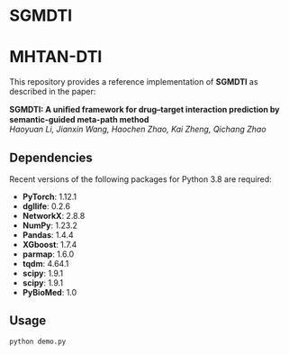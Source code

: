 # SGMDTI

# MHTAN-DTI

This repository provides a reference implementation of **SGMDTI** as described in the paper:

**SGMDTI: A uniﬁed framework for drug–target interaction prediction by semantic-guided meta-path method**  
*Haoyuan Li, Jianxin Wang, Haochen Zhao, Kai Zheng, Qichang Zhao*

## Dependencies

Recent versions of the following packages for Python 3.8 are required:

- **PyTorch**: 1.12.1
- **dgllife**: 0.2.6
- **NetworkX**: 2.8.8
- **NumPy**: 1.23.2
- **Pandas**: 1.4.4
- **XGboost**: 1.7.4
- **parmap**: 1.6.0
- **tqdm**: 4.64.1
- **scipy**: 1.9.1
- **scipy**: 1.9.1
- **PyBioMed**: 1.0

## Usage

```bash
python demo.py

